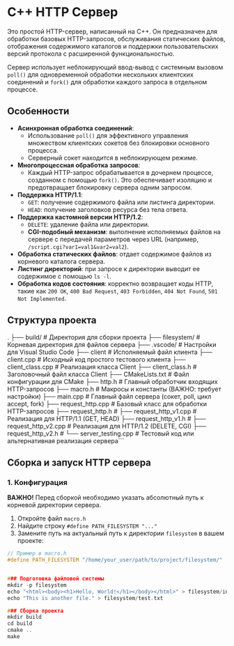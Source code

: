 # C++ HTTP Сервер

Это простой HTTP-сервер, написанный на C++. Он предназначен для обработки базовых HTTP-запросов, обслуживания статических файлов, отображения содержимого каталогов и поддержки пользовательских версий протокола с расширенной функциональностью.

Сервер использует неблокирующий ввод-вывод с системным вызовом `poll()` для одновременной обработки нескольких клиентских соединений и `fork()` для обработки каждого запроса в отдельном процессе.

## Особенности

-   **Асинхронная обработка соединений**:
    -   Использование `poll()` для эффективного управления множеством клиентских сокетов без блокировки основного процесса.
    -   Серверный сокет находится в неблокирующем режиме.
-   **Многопроцессная обработка запросов**:
    -   Каждый HTTP-запрос обрабатывается в дочернем процессе, созданном с помощью `fork()`. Это обеспечивает изоляцию и предотвращает блокировку сервера одним запросом.
-   **Поддержка HTTP/1.1**:
    -   `GET`: получение содержимого файла или листинга директории.
    -   `HEAD`: получение заголовков ресурса без тела ответа.
-   **Поддержка кастомной версии HTTP/1.2**:
    -   `DELETE`: удаление файла или директории.
    -   **CGI-подобный механизм**: выполнение исполняемых файлов на сервере с передачей параметров через URL (например, `/script.cgi?var1=val1&var2=val2`).
-   **Обработка статических файлов**: отдает содержимое файлов из корневого каталога сервера.
-   **Листинг директорий**: при запросе к директории выводит ее содержимое с помощью `ls -l`.
-   **Обработка кодов состояния**: корректно возвращает коды HTTP, такие как `200 OK`, `400 Bad Request`, `403 Forbidden`, `404 Not Found`, `501 Not Implemented`.

## Структура проекта

.
├── build/ # Директория для сборки проекта
├── filesystem/ # Корневая директория для файлов сервера
├── .vscode/ # Настройки для Visual Studio Code
├── client # Исполняемый файл клиента
├── client.cpp # Исходный код простого тестового клиента
├── client_class.cpp # Реализация класса Client
├── client_class.h # Заголовочный файл класса Client
├── CMakeLists.txt # Файл конфигурации для CMake
├── http.h # Главный обработчик входящих HTTP-запросов
├── macro.h # Макросы и константы (ВАЖНО: требует настройки)
├── main.cpp # Главный файл сервера (сокет, poll, цикл accept, fork)
├── request_http.cpp # Базовый класс для обработки HTTP-запросов
├── request_http.h #
├── request_http_v1.cpp # Реализация для HTTP/1.1 (GET, HEAD)
├── request_http_v1.h #
├── request_http_v2.cpp # Реализация для HTTP/1.2 (DELETE, CGI)
├── request_http_v2.h #
└── server_testing.cpp # Тестовый код или альтернативная реализация сервера```

## Сборка и запуск HTTP сервера

### 1. Конфигурация

**ВАЖНО!** Перед сборкой необходимо указать абсолютный путь к корневой директории сервера.

1. Откройте файл `macro.h`
2. Найдите строку `#define PATH_FILESYSTEM "..."`
3. Замените путь на актуальный путь к директории `filesystem` в вашем проекте:

```cpp
// Пример в macro.h
#define PATH_FILESYSTEM "/home/your_user/path/to/project/filesystem/"


### Подготовка файловой системы
mkdir -p filesystem
echo "<html><body><h1>Hello, World!</h1></body></html>" > filesystem/index.html
echo "This is another file." > filesystem/test.txt

### Сборка проекта
mkdir build
cd build
cmake ..
make
